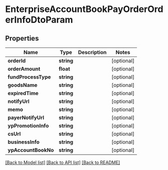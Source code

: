 # EnterpriseAccountBookPayOrderOrderInfoDtoParam

## Properties
Name | Type | Description | Notes
------------ | ------------- | ------------- | -------------
**orderId** | **string** |  | [optional] 
**orderAmount** | **float** |  | [optional] 
**fundProcessType** | **string** |  | [optional] 
**goodsName** | **string** |  | [optional] 
**expiredTime** | **string** |  | [optional] 
**notifyUrl** | **string** |  | [optional] 
**memo** | **string** |  | [optional] 
**payerNotifyUrl** | **string** |  | [optional] 
**ypPromotionInfo** | **string** |  | [optional] 
**csUrl** | **string** |  | [optional] 
**businessInfo** | **string** |  | [optional] 
**ypAccountBookNo** | **string** |  | [optional] 

[[Back to Model list]](../README.md#documentation-for-models) [[Back to API list]](../README.md#documentation-for-api-endpoints) [[Back to README]](../README.md)


